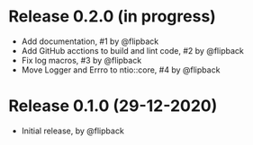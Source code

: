 # Release 0.2.0 (in progress)

* Add documentation, #1 by @flipback
* Add GitHub acctions to build and lint code, #2 by @flipback
* Fix log macros, #3 by @flipback
* Move Logger and Errro to ntio::core, #4 by @flipback

# Release 0.1.0 (29-12-2020)

* Initial release, by @flipback